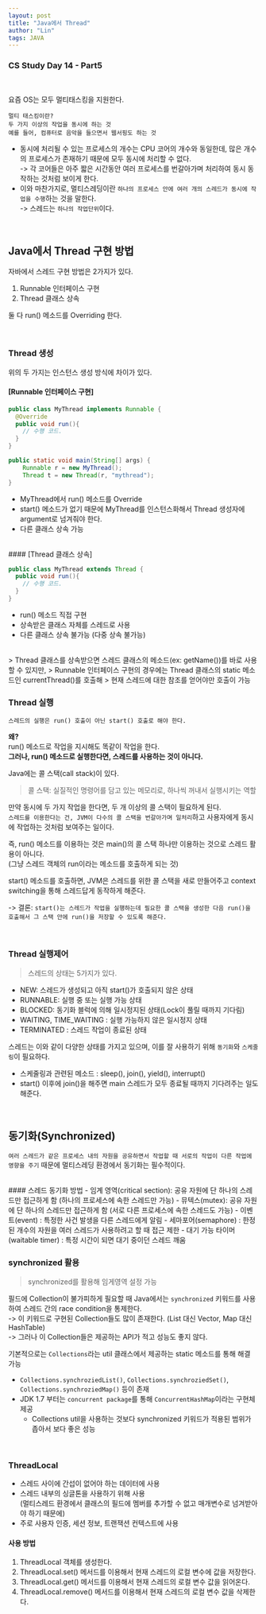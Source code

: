 ```yaml
---
layout: post
title: "Java에서 Thread"
author: "Lin"
tags: JAVA
---
```

### CS Study Day 14 - Part5

<br>

요즘 OS는 모두 멀티태스킹을 지원한다.
```
멀티 태스킹이란?
두 가지 이상의 작업을 동시에 하는 것
예를 들어, 컴퓨터로 음악을 들으면서 웹서핑도 하는 것
```

- 동시에 처리될 수 있는 프로세스의 개수는 CPU 코어의 개수와 동일한데, 많은 개수의 프로세스가 존재하기 때문에 모두 동시에 처리할 수 없다. <br>
-> 각 코어들은 아주 짧은 시간동안 여러 프로세스를 번갈아가며 처리하여 동시 동작하는 것처럼 보이게 한다.
- 이와 마찬가지로, 멀티스레딩이란 `하나의 프로세스 안에 여러 개의 스레드가 동시에 작업을 수행`하는 것을 말한다. <br>
-> 스레드는 `하나의 작업단위`이다.

<br>

## Java에서 Thread 구현 방법 
자바에서 스레드 구현 방법은 2가지가 있다.
1. Runnable 인터페이스 구현
2. Thread 클래스 상속

둘 다 run() 메소드를 Overriding 한다.

<br>

### Thread 생성
위의 두 가지는 인스턴스 생성 방식에 차이가 있다.

#### [Runnable 인터페이스 구현]

```java
public class MyThread implements Runnable {
  @Override
  public void run(){
    // 수행 코드.
  }
}
```
```java
public static void main(String[] args) {
    Runnable r = new MyThread();
    Thread t = new Thread(r, "mythread");
}
```
- MyThread에서 run() 메소드를 Override
- start() 메소드가 없기 때문에 MyThread를 인스턴스화해서 Thread 생성자에 argument로 넘겨줘야 한다.
- 다른 클래스 상속 가능 

<br>
#### [Thread 클래스 상속]

```java
public class MyThread extends Thread {
  public void run(){
    // 수행 코드.
  }
}
```
- run() 메소드 직접 구현 
- 상속받은 클래스 자체를 스레드로 사용 
- 다른 클래스 상속 불가능 (다중 상속 불가능)

<br>
> Thread 클래스를 상속받으면 스레드 클래스의 메소드(ex: getName())를 바로 사용할 수 있지만, 
> Runnable 인터페이스 구현의 경우에는 Thread 클래스의 static 메소드인 currentThread()를 호출해
> 현재 스레드에 대한 참조를 얻어야만 호출이 가능 

<br>

### Thread 실행
`스레드의 실행은 run() 호출이 아닌 start() 호출로 해야 한다.`

**왜?** <br>
run() 메소드로 작업을 지시해도 똑같이 작업을 한다. <br>
**그러나, run() 메소드로 실행한다면, 스레드를 사용하는 것이 아니다.**

Java에는 콜 스택(call stack)이 있다. 
> 콜 스택: 실질적인 명령어를 담고 있는 메모리로, 하나씩 꺼내서 실행시키는 역할 

만약 동시에 두 가지 작업을 한다면, 두 개 이상의 콜 스택이 필요하게 된다. <br>
`스레드를 이용한다는 건, JVM이 다수의 콜 스택을 번갈아가며 일처리`하고 사용자에게 동시에 작업하는 것처럼 보여주는 일이다.

즉, run() 메소드를 이용하는 것은 main()의 콜 스택 하나만 이용하는 것으로 스레드 활용이 아니다. <br>
(그냥 스레드 객체의 run이라는 메소드를 호출하게 되는 것)

start() 메소드를 호출하면, JVM은 스레드를 위한 콜 스택을 새로 만들어주고 context switching을 통해 스레드답게 동작하게 해준다. <br>

-> 결론: `start()는 스레드가 작업을 실행하는데 필요한 콜 스택을 생성한 다음 run()을 호출해서 그 스택 안에 run()을 저장할 수 있도록 해준다.`

<br>

### Thread 실행제어
> 스레드의 상태는 5가지가 있다.
- NEW: 스레드가 생성되고 아직 start()가 호출되지 않은 상태
- RUNNABLE: 실행 중 또는 실행 가능 상태
- BLOCKED: 동기화 블럭에 의해 일시정지된 상태(Lock이 풀릴 때까지 기다림)
- WAITING, TIME_WAITING : 실행 가능하지 않은 일시정지 상태
- TERMINATED : 스레드 작업이 종료된 상태

스레드는 이와 같이 다양한 상태를 가지고 있으며, 이를 잘 사용하기 위해 `동기화`와 `스케줄링`이 필요하다.
- 스케줄링과 관련된 메소드 : sleep(), join(), yield(), interrupt()
- start() 이후에 join()을 해주면 main 스레드가 모두 종료될 때까지 기다려주는 일도 해준다.

<br>

## 동기화(Synchronized)
`여러 스레드가 같은 프로세스 내의 자원을 공유하면서 작업할 때 서로의 작업이 다른 작업에 영향을 주기` 때문에 멀티스레딩 환경에서 동기화는 필수적이다.

<br>
#### 스레드 동기화 방법
- 임계 영역(critical section): 공유 자원에 단 하나의 스레드만 접근하게 함 (하나의 프로세스에 속한 스레드만 가능)
- 뮤텍스(mutex): 공유 자원에 단 하나의 스레드만 접근하게 함 (서로 다른 프로세스에 속한 스레드도 가능)
- 이벤트(event) : 특정한 사건 발생을 다른 스레드에게 알림
- 세마포어(semaphore) : 한정된 개수의 자원을 여러 스레드가 사용하려고 할 때 접근 제한
- 대기 가능 타이머(waitable timer) : 특정 시간이 되면 대기 중이던 스레드 깨움

<br>

### synchronized 활용
> synchronized를 활용해 임게영역 설정 가능 

필드에 Collection이 불가피하게 필요할 때 
Java에서는 `synchronized` 키워드를 사용하여 스레드 간의 race condition을 통제한다. <br>
-> 이 키워드로 구현된 Collection들도 많이 존재한다. (List 대신 Vector, Map 대신 HashTable) <br>
-> 그러나 이 Collection들은 제공하는 API가 적고 성능도 좋지 않다.

기본적으로는 `Collections`라는 util 클래스에서 제공하는 static 메소드를 통해 해결 가능
- `Collections.synchroziedList()`, `Collections.synchroziedSet()`, `Collections.synchroziedMap()` 등이 존재
- JDK 1.7 부터는 `concurrent package`를 통해 `ConcurrentHashMap`이라는 구현체 제공
    - Collections util을 사용하는 것보다 synchronized 키워드가 적용된 범위가 좁아서 보다 좋은 성능
    
<br>

### ThreadLocal
- 스레드 사이에 간섭이 없어야 하는 데이터에 사용 
- 스레드 내부의 싱글톤을 사용하기 위해 사용 <br>
(멀티스레드 환경에서 클래스의 필드에 멤버를 추가할 수 없고 매개변수로 넘겨받아야 하기 때문에)
- 주로 사용자 인증, 세션 정보, 트랜잭션 컨텍스트에 사용 

#### 사용 방법
1. ThreadLocal 객체를 생성한다.
2. ThreadLocal.set() 메서드를 이용해서 현재 스레드의 로컬 변수에 값을 저장한다.
3. ThreadLocal.get() 메서드를 이용해서 현재 스레드의 로컬 변수 값을 읽어온다.
4. ThreadLocal.remove() 메서드를 이용해서 현재 스레드의 로컬 변수 값을 삭제한다.

